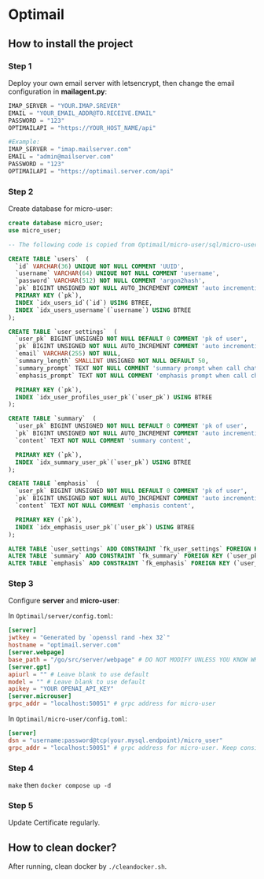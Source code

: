# Optimail

## How to install the project

### Step 1

Deploy your own email server with letsencrypt, then change the email configuration in **mailagent.py**:

```py
IMAP_SERVER = "YOUR.IMAP.SREVER"
EMAIL = "YOUR_EMAIL_ADDR@TO.RECEIVE.EMAIL"
PASSWORD = "123"
OPTIMAILAPI = "https://YOUR_HOST_NAME/api"

#Example:
IMAP_SERVER = "imap.mailserver.com"
EMAIL = "admin@mailserver.com"
PASSWORD = "123"
OPTIMAILAPI = "https://optimail.server.com/api"
```

### Step 2

Create database for micro-user:

```sql
create database micro_user;
use micro_user;

-- The following code is copied from Optimail/micro-user/sql/micro-user.sql

CREATE TABLE `users`  (
  `id` VARCHAR(36) UNIQUE NOT NULL COMMENT 'UUID',
  `username` VARCHAR(64) UNIQUE NOT NULL COMMENT 'username',
  `password` VARCHAR(512) NOT NULL COMMENT 'argon2hash',
  `pk` BIGINT UNSIGNED NOT NULL AUTO_INCREMENT COMMENT 'auto incrementing primary key',
  PRIMARY KEY (`pk`),
  INDEX `idx_users_id`(`id`) USING BTREE,
  INDEX `idx_users_username`(`username`) USING BTREE
);

CREATE TABLE `user_settings`  (
  `user_pk` BIGINT UNSIGNED NOT NULL DEFAULT 0 COMMENT 'pk of user',
  `pk` BIGINT UNSIGNED NOT NULL AUTO_INCREMENT COMMENT 'auto incrementing primary key',
  `email` VARCHAR(255) NOT NULL,
  `summary_length` SMALLINT UNSIGNED NOT NULL DEFAULT 50,
  `summary_prompt` TEXT NOT NULL COMMENT 'summary prompt when call chatgpt',
  `emphasis_prompt` TEXT NOT NULL COMMENT 'emphasis prompt when call chatgpt',

  PRIMARY KEY (`pk`),
  INDEX `idx_user_profiles_user_pk`(`user_pk`) USING BTREE
);

CREATE TABLE `summary`  (
  `user_pk` BIGINT UNSIGNED NOT NULL DEFAULT 0 COMMENT 'pk of user',
  `pk` BIGINT UNSIGNED NOT NULL AUTO_INCREMENT COMMENT 'auto incrementing primary key',
  `content` TEXT NOT NULL COMMENT 'summary content',

  PRIMARY KEY (`pk`),
  INDEX `idx_summary_user_pk`(`user_pk`) USING BTREE
);

CREATE TABLE `emphasis`  (
  `user_pk` BIGINT UNSIGNED NOT NULL DEFAULT 0 COMMENT 'pk of user',
  `pk` BIGINT UNSIGNED NOT NULL AUTO_INCREMENT COMMENT 'auto incrementing primary key',
  `content` TEXT NOT NULL COMMENT 'emphasis content',

  PRIMARY KEY (`pk`),
  INDEX `idx_emphasis_user_pk`(`user_pk`) USING BTREE
);

ALTER TABLE `user_settings` ADD CONSTRAINT `fk_user_settings` FOREIGN KEY (`user_pk`) REFERENCES `users` (`pk`) ON DELETE RESTRICT ON UPDATE RESTRICT;
ALTER TABLE `summary` ADD CONSTRAINT `fk_summary` FOREIGN KEY (`user_pk`) REFERENCES `users` (`pk`) ON DELETE RESTRICT ON UPDATE RESTRICT;
ALTER TABLE `emphasis` ADD CONSTRAINT `fk_emphasis` FOREIGN KEY (`user_pk`) REFERENCES `users` (`pk`) ON DELETE RESTRICT ON UPDATE RESTRICT;
```

### Step 3

Configure **server** and **micro-user**:

In `Optimail/server/config.toml`:

```toml
[server]
jwtkey = "Generated by `openssl rand -hex 32`"
hostname = "optimail.server.com"
[server.webpage]
base_path = "/go/src/server/webpage" # DO NOT MODIFY UNLESS YOU KNOW WHAT YOU ARE DOING
[server.gpt]
apiurl = "" # Leave blank to use default
model = "" # Leave blank to use default
apikey = "YOUR OPENAI_API_KEY"
[server.microuser]
grpc_addr = "localhost:50051" # grpc address for micro-user
```

In `Optimail/micro-user/config.toml`:

```toml
[server]
dsn = "username:password@tcp(your.mysql.endpoint)/micro_user"
grpc_addr = "localhost:50051" # grpc address for micro-user. Keep consistent with the server.microuser.grpc_addr
```

### Step 4

`make` then `docker compose up -d`

### Step 5

Update Certificate regularly.

## How to clean docker?

After running, clean docker by `./cleandocker.sh`.

